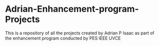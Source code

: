 # Adrian-Enhancement-program-Projects
This is a repository of all the projects created by Adrian P Isaac as part of the enhancement program conducted by PES IEEE UVCE
